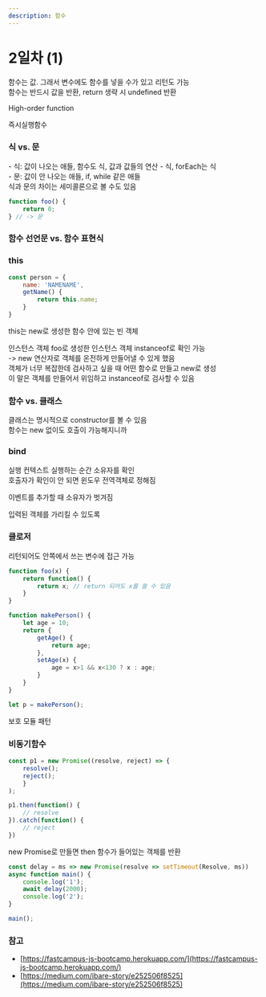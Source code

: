 ```yaml
---
description: 함수
---
```


# 2일차 (1)

함수는 값. 그래서 변수에도 함수를 넣을 수가 있고 리턴도 가능\
함수는 반드시 값을 반환, return 생략 시 undefined 반환

High-order function

즉시실행함수

### 식 vs. 문

\- 식: 값이 나오는 애들, 함수도 식, 값과 값들의 연산 - 식, forEach는 식\
\- 문: 값이 안 나오는 애들, if, while 같은 애들\
식과 문의 차이는 세미콜론으로 볼 수도 있음

```javascript
function foo() {
    return 0;
} // -> 문
```

### 함수 선언문 vs. 함수 표현식

### this

```javascript
const person = {
    name: 'NAMENAME',
    getName() {
        return this.name;
    }
}
```

this는 new로 생성한 함수 안에 있는 빈 객체

인스턴스 객체 foo로 생성한 인스턴스 객체 instanceof로 확인 가능\
\-> new 연산자로 객체를 온전하게 만들어낼 수 있게 했음\
객체가 너무 복잡한데 검사하고 싶을 때 어떤 함수로 만들고 new로 생성\
이 말은 객체를 만들어서 위임하고 instanceof로 검사할 수 있음

### 함수 vs. 클래스

클래스는 명시적으로 constructor를 볼 수 있음\
함수는 new 없이도 호출이 가능해지니까

### bind

실행 컨텍스트 실행하는 순간 소유자를 확인\
호출자가 확인이 안 되면 윈도우 전역객체로 정해짐

이벤트를 추가할 때 소유자가 벗겨짐

입력된 객체를 가리킬 수 있도록

### 클로저

리턴되어도 안쪽에서 쓰는 변수에 접근 가능

```javascript
function foo(x) {
    return function() {
        return x; // return 되어도 x를 쓸 수 있음
    }
}
```

```javascript
function makePerson() {
    let age = 10;
    return {
        getAge() {
            return age;
        },
        setAge(x) {
            age = x>1 && x<130 ? x : age;
        }
    }
}

let p = makePerson();
```

보호 모듈 패턴

### 비동기함수

```javascript
const p1 = new Promise((resolve, reject) => {
    resolve();
    reject();
    }
);

p1.then(function() {
    // resolve
}).catch(function() {
    // reject
})
```

new Promise로 만들면 then 함수가 들어있는 객체를 반환

```javascript
const delay = ms => new Promise(resolve => setTimeout(Resolve, ms))
async function main() {
    console.log('1');
    await delay(2000);
    console.log('2');
}

main();
```

### 참고

* [https://fastcampus-js-bootcamp.herokuapp.com/](https://fastcampus-js-bootcamp.herokuapp.com/)
* [https://medium.com/ibare-story/e252506f8525](https://medium.com/ibare-story/e252506f8525)
